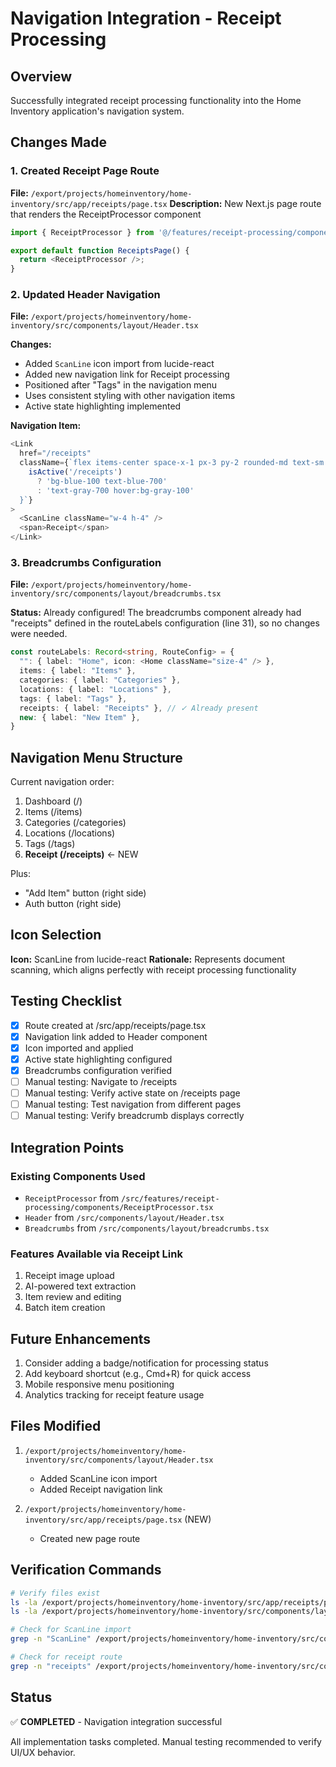# Navigation Integration - Receipt Processing

## Overview
Successfully integrated receipt processing functionality into the Home Inventory application's navigation system.

## Changes Made

### 1. Created Receipt Page Route
**File:** `/export/projects/homeinventory/home-inventory/src/app/receipts/page.tsx`
**Description:** New Next.js page route that renders the ReceiptProcessor component

```typescript
import { ReceiptProcessor } from '@/features/receipt-processing/components/ReceiptProcessor';

export default function ReceiptsPage() {
  return <ReceiptProcessor />;
}
```

### 2. Updated Header Navigation
**File:** `/export/projects/homeinventory/home-inventory/src/components/layout/Header.tsx`

**Changes:**
- Added `ScanLine` icon import from lucide-react
- Added new navigation link for Receipt processing
- Positioned after "Tags" in the navigation menu
- Uses consistent styling with other navigation items
- Active state highlighting implemented

**Navigation Item:**
```typescript
<Link
  href="/receipts"
  className={`flex items-center space-x-1 px-3 py-2 rounded-md text-sm font-medium ${
    isActive('/receipts')
      ? 'bg-blue-100 text-blue-700'
      : 'text-gray-700 hover:bg-gray-100'
  }`}
>
  <ScanLine className="w-4 h-4" />
  <span>Receipt</span>
</Link>
```

### 3. Breadcrumbs Configuration
**File:** `/export/projects/homeinventory/home-inventory/src/components/layout/breadcrumbs.tsx`

**Status:** Already configured!
The breadcrumbs component already had "receipts" defined in the routeLabels configuration (line 31), so no changes were needed.

```typescript
const routeLabels: Record<string, RouteConfig> = {
  "": { label: "Home", icon: <Home className="size-4" /> },
  items: { label: "Items" },
  categories: { label: "Categories" },
  locations: { label: "Locations" },
  tags: { label: "Tags" },
  receipts: { label: "Receipts" }, // ✓ Already present
  new: { label: "New Item" },
}
```

## Navigation Menu Structure

Current navigation order:
1. Dashboard (/)
2. Items (/items)
3. Categories (/categories)
4. Locations (/locations)
5. Tags (/tags)
6. **Receipt (/receipts)** ← NEW

Plus:
- "Add Item" button (right side)
- Auth button (right side)

## Icon Selection
**Icon:** ScanLine from lucide-react
**Rationale:** Represents document scanning, which aligns perfectly with receipt processing functionality

## Testing Checklist

- [x] Route created at /src/app/receipts/page.tsx
- [x] Navigation link added to Header component
- [x] Icon imported and applied
- [x] Active state highlighting configured
- [x] Breadcrumbs configuration verified
- [ ] Manual testing: Navigate to /receipts
- [ ] Manual testing: Verify active state on /receipts page
- [ ] Manual testing: Test navigation from different pages
- [ ] Manual testing: Verify breadcrumb displays correctly

## Integration Points

### Existing Components Used
- `ReceiptProcessor` from `/src/features/receipt-processing/components/ReceiptProcessor.tsx`
- `Header` from `/src/components/layout/Header.tsx`
- `Breadcrumbs` from `/src/components/layout/breadcrumbs.tsx`

### Features Available via Receipt Link
1. Receipt image upload
2. AI-powered text extraction
3. Item review and editing
4. Batch item creation

## Future Enhancements

1. Consider adding a badge/notification for processing status
2. Add keyboard shortcut (e.g., Cmd+R) for quick access
3. Mobile responsive menu positioning
4. Analytics tracking for receipt feature usage

## Files Modified

1. `/export/projects/homeinventory/home-inventory/src/components/layout/Header.tsx`
   - Added ScanLine icon import
   - Added Receipt navigation link

2. `/export/projects/homeinventory/home-inventory/src/app/receipts/page.tsx` (NEW)
   - Created new page route

## Verification Commands

```bash
# Verify files exist
ls -la /export/projects/homeinventory/home-inventory/src/app/receipts/page.tsx
ls -la /export/projects/homeinventory/home-inventory/src/components/layout/Header.tsx

# Check for ScanLine import
grep -n "ScanLine" /export/projects/homeinventory/home-inventory/src/components/layout/Header.tsx

# Check for receipt route
grep -n "receipts" /export/projects/homeinventory/home-inventory/src/components/layout/Header.tsx
```

## Status
✅ **COMPLETED** - Navigation integration successful

All implementation tasks completed. Manual testing recommended to verify UI/UX behavior.
